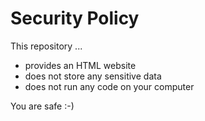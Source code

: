 # Security Policy

This repository ...

- provides an HTML website
- does not store any sensitive data
- does not run any code on your computer

You are safe :-)


